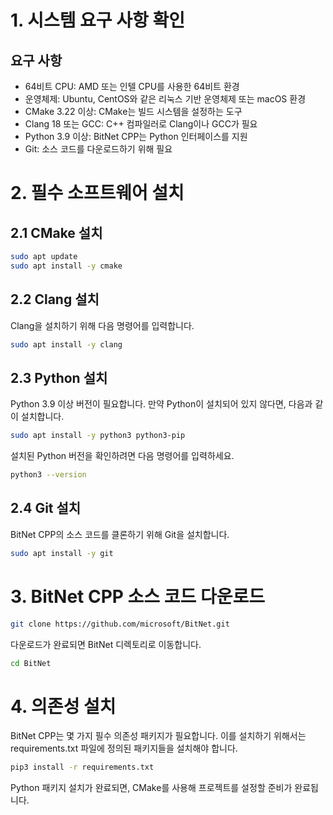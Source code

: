 # 1. 시스템 요구 사항 확인
## 요구 사항
- 64비트 CPU: AMD 또는 인텔 CPU를 사용한 64비트 환경
- 운영체제: Ubuntu, CentOS와 같은 리눅스 기반 운영체제 또는 macOS 환경
- CMake 3.22 이상: CMake는 빌드 시스템을 설정하는 도구
- Clang 18 또는 GCC: C++ 컴파일러로 Clang이나 GCC가 필요
- Python 3.9 이상: BitNet CPP는 Python 인터페이스를 지원
- Git: 소스 코드를 다운로드하기 위해 필요

# 2. 필수 소프트웨어 설치
## 2.1 CMake 설치
```bash
sudo apt update
sudo apt install -y cmake
```

## 2.2 Clang 설치
Clang을 설치하기 위해 다음 명령어를 입력합니다.
```bash
sudo apt install -y clang
```

## 2.3 Python 설치
Python 3.9 이상 버전이 필요합니다. 만약 Python이 설치되어 있지 않다면, 다음과 같이 설치합니다.
```bash
sudo apt install -y python3 python3-pip
```
설치된 Python 버전을 확인하려면 다음 명령어를 입력하세요.
```bash
python3 --version
```

## 2.4 Git 설치
BitNet CPP의 소스 코드를 클론하기 위해 Git을 설치합니다.
```bash
sudo apt install -y git
```

# 3. BitNet CPP 소스 코드 다운로드
```bash
git clone https://github.com/microsoft/BitNet.git
```
다운로드가 완료되면 BitNet 디렉토리로 이동합니다.
```bash
cd BitNet
```

# 4. 의존성 설치
BitNet CPP는 몇 가지 필수 의존성 패키지가 필요합니다. 이를 설치하기 위해서는 requirements.txt 파일에 정의된 패키지들을 설치해야 합니다.
```bash
pip3 install -r requirements.txt
```
Python 패키지 설치가 완료되면, CMake를 사용해 프로젝트를 설정할 준비가 완료됩니다.







